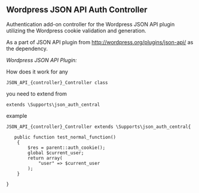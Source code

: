 ## Wordpress JSON API Auth Controller

Authentication add-on controller for the Wordpress JSON API plugin utilizing the Wordpress cookie validation and generation.

As a part of JSON API plugin from http://wordpress.org/plugins/json-api/ as the dependency.

*Wordpress JSON API Plugin:*

How does it work
for any 

`JSON_API_{controller}_Controller class `

you need to extend from 

`extends \Supports\json_auth_central`


example

	JSON_API_{controller}_Controller extends \Supports\json_auth_central{
	
	   public function test_normal_function()
	    {
	        $res = parent::auth_cookie();
	        global $current_user;
	        return array(
	            "user" => $current_user
	        );
	    }
	    
	}

